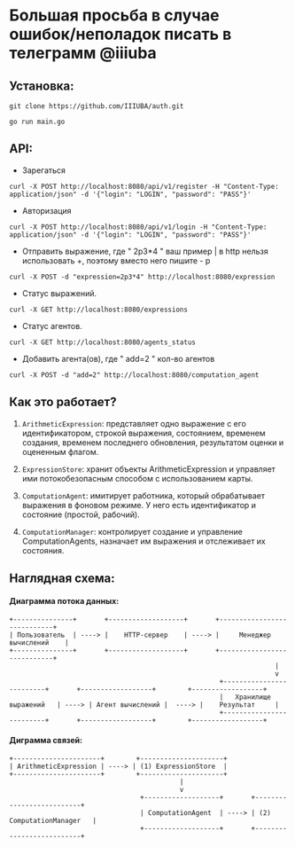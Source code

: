 # Большая просьба в случае ошибок/неполадок писать в телеграмм @iiiuba

## Установка:
```
git clone https://github.com/IIIUBA/auth.git
```
```
go run main.go
```

## API:

- Зарегаться
```
curl -X POST http://localhost:8080/api/v1/register -H "Content-Type: application/json" -d '{"login": "LOGIN", "password": "PASS"}'
```

- Авторизация
```
curl -X POST http://localhost:8080/api/v1/login -H "Content-Type: application/json" -d '{"login": "LOGIN", "password": "PASS"}'
``` 

 - Отправить выражение, где " 2p3*4 " ваш пример | в http нельзя использовать +, поэтому вместо него пишите - p
```
curl -X POST -d "expression=2p3*4" http://localhost:8080/expression
```

- Статус выражений.
```
curl -X GET http://localhost:8080/expressions
``` 

- Статус агентов.
```
curl -X GET http://localhost:8080/agents_status
``` 

- Добавить агента(ов), где " add=2 " кол-во агентов
```
curl -X POST -d "add=2" http://localhost:8080/computation_agent
``` 


## Как это работает?



1. `ArithmeticExpression`: представляет одно выражение с его идентификатором, строкой выражения, состоянием, временем создания, временем последнего обновления, результатом оценки и оцененным флагом.

2. `ExpressionStore`: хранит объекты ArithmeticExpression и управляет ими потокобезопасным способом с использованием карты.

3. `ComputationAgent`: имитирует работника, который обрабатывает выражения в фоновом режиме. У него есть идентификатор и состояние (простой, рабочий).

4. `ComputationManager`: контролирует создание и управление ComputationAgents, назначает им выражения и отслеживает их состояния.



## Наглядная схема:


#### Диаграмма потока данных:
```
+---------------+       +-------------------+       +----------------------------+
| Пользователь  | ----> |    HTTP-сервер    | ----> |     Менеджер вычислений    |
+---------------+       +-------------------+       +----------------------------+
                                                                   |
                                                                   v
                                                     +-------------------------+       +------------------+        +------------------+
                                                     |   Хранилище выражений   | ----> | Агент вычислений |  ----> |    Результат     |
                                                     +-------------------------+       +------------------+        +------------------+
```
#### Диграмма связей:
```
+----------------------+        +---------------------+ 
| ArithmeticExpression | ----> | (1) ExpressionStore  |
+----------------------+        +---------------------+      
                                           |
                                           v
                                 +-------------------+       +--------------------------+
                                 | ComputationAgent  | ----> | (2) ComputationManager   |
                                 +-------------------+       +--------------------------+
```
                                
